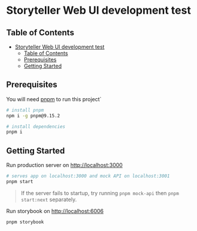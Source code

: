 # Storyteller Web UI development test

## Table of Contents

- [Storyteller Web UI development test](#storyteller-web-ui-development-test)
  - [Table of Contents](#table-of-contents)
  - [Prerequisites](#prerequisites)
  - [Getting Started](#getting-started)

## Prerequisites

You will need [pnpm](https://pnpm.io/) to run this project`

```bash
# install pnpm
npm i -g pnpm@9.15.2

# install dependencies
pnpm i
```

## Getting Started

Run production server on [http://localhost:3000](http://localhost:3000)

  ```bash
  # serves app on localhost:3000 and mock API on localhost:3001
  pnpm start
  ```

> If the server fails to startup, try running `pnpm mock-api` then `pnpm start:next` separately.

Run storybook on [http://localhost:6006](http://localhost:6006)

  ```bash
  pnpm storybook
  ```
